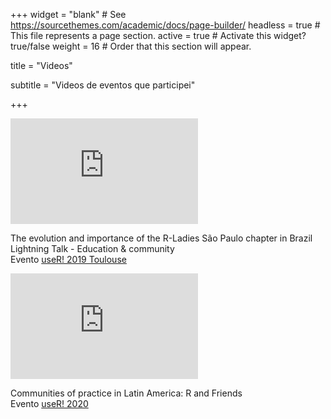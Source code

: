 +++
widget = "blank"  # See https://sourcethemes.com/academic/docs/page-builder/
headless = true  # This file represents a page section.
active = true  # Activate this widget? true/false
weight = 16  # Order that this section will appear.

title = "Videos"

subtitle = "Videos de eventos que participei"


+++



<div class="card-group">

  <div class="card bg-light">
    <div class="card-body text-center">
      <p class="card-text">
      
<iframe width="300" height="168.75" src="https://www.youtube.com/embed/2HK6hjwhdRk?start=880" frameborder="0" allow="accelerometer; autoplay; encrypted-media; gyroscope; picture-in-picture" allowfullscreen></iframe>
  
The evolution and importance of the R-Ladies São Paulo chapter in Brazil<br> Lightning Talk - Education & community <br> Evento <a href="https://www.user2019.fr/">useR! 2019 Toulouse </a></p>
      
      
      

      
  </p>
</div>
  </div>
  
  <div class="card bg-light">
    <div class="card-body text-center">
      <p class="card-text">
      

<iframe width="300" height="168.75" src="https://www.youtube.com/embed/gtRntU2J3Cg" frameborder="0" allow="accelerometer; autoplay; encrypted-media; gyroscope; picture-in-picture" allowfullscreen></iframe>
  
Communities of practice in Latin America: R and Friends <br> Evento <a href="https://user2020.r-project.org/">useR! 2020</a></p>


  </p>
  </div>
  </div>

  
</div>